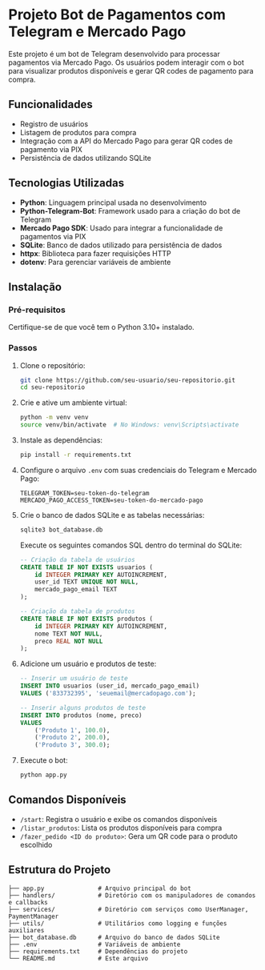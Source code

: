 # Projeto Bot de Pagamentos com Telegram e Mercado Pago

Este projeto é um bot de Telegram desenvolvido para processar pagamentos via Mercado Pago. Os usuários podem interagir com o bot para visualizar produtos disponíveis e gerar QR codes de pagamento para compra.

## Funcionalidades

- Registro de usuários
- Listagem de produtos para compra
- Integração com a API do Mercado Pago para gerar QR codes de pagamento via PIX
- Persistência de dados utilizando SQLite

## Tecnologias Utilizadas

- **Python**: Linguagem principal usada no desenvolvimento
- **Python-Telegram-Bot**: Framework usado para a criação do bot de Telegram
- **Mercado Pago SDK**: Usado para integrar a funcionalidade de pagamentos via PIX
- **SQLite**: Banco de dados utilizado para persistência de dados
- **httpx**: Biblioteca para fazer requisições HTTP
- **dotenv**: Para gerenciar variáveis de ambiente

## Instalação

### Pré-requisitos

Certifique-se de que você tem o Python 3.10+ instalado.

### Passos

1. Clone o repositório:
    ```bash
    git clone https://github.com/seu-usuario/seu-repositorio.git
    cd seu-repositorio
    ```

2. Crie e ative um ambiente virtual:
    ```bash
    python -m venv venv
    source venv/bin/activate  # No Windows: venv\Scripts\activate
    ```

3. Instale as dependências:
    ```bash
    pip install -r requirements.txt
    ```

4. Configure o arquivo `.env` com suas credenciais do Telegram e Mercado Pago:
    ```
    TELEGRAM_TOKEN=seu-token-do-telegram
    MERCADO_PAGO_ACCESS_TOKEN=seu-token-do-mercado-pago
    ```

5. Crie o banco de dados SQLite e as tabelas necessárias:
    ```bash
    sqlite3 bot_database.db
    ```
    Execute os seguintes comandos SQL dentro do terminal do SQLite:
    ```sql
    -- Criação da tabela de usuários
    CREATE TABLE IF NOT EXISTS usuarios (
        id INTEGER PRIMARY KEY AUTOINCREMENT,
        user_id TEXT UNIQUE NOT NULL,
        mercado_pago_email TEXT
    );

    -- Criação da tabela de produtos
    CREATE TABLE IF NOT EXISTS produtos (
        id INTEGER PRIMARY KEY AUTOINCREMENT,
        nome TEXT NOT NULL,
        preco REAL NOT NULL
    );
    ```

6. Adicione um usuário e produtos de teste:
    ```sql
    -- Inserir um usuário de teste
    INSERT INTO usuarios (user_id, mercado_pago_email)
    VALUES ('833732395', 'seuemail@mercadopago.com');

    -- Inserir alguns produtos de teste
    INSERT INTO produtos (nome, preco)
    VALUES
        ('Produto 1', 100.0),
        ('Produto 2', 200.0),
        ('Produto 3', 300.0);
    ```

7. Execute o bot:
    ```bash
    python app.py
    ```

## Comandos Disponíveis

- `/start`: Registra o usuário e exibe os comandos disponíveis
- `/listar_produtos`: Lista os produtos disponíveis para compra
- `/fazer_pedido <ID do produto>`: Gera um QR code para o produto escolhido

## Estrutura do Projeto

```shell
├── app.py               # Arquivo principal do bot
├── handlers/            # Diretório com os manipuladores de comandos e callbacks
├── services/            # Diretório com serviços como UserManager, PaymentManager
├── utils/               # Utilitários como logging e funções auxiliares
├── bot_database.db      # Arquivo do banco de dados SQLite
├── .env                 # Variáveis de ambiente
├── requirements.txt     # Dependências do projeto
└── README.md            # Este arquivo
